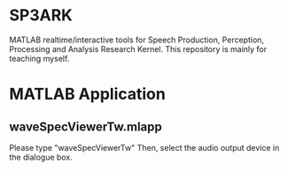 # SP3ARK
 MATLAB realtime/interactive tools for Speech Production, Perception, Processing and Analysis Research Kernel. This repository is mainly for teaching myself.

# MATLAB Application

## waveSpecViewerTw.mlapp
Please type "waveSpecViewerTw" Then, select the audio output device in the dialogue box.
